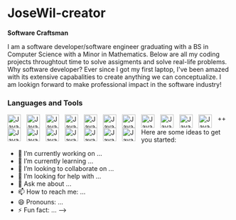 # JoseWil-creator
**Software Craftsman**


I am a software developer/software engineer graduating with a BS in Computer Science with a Minor in Mathematics. Below are all my coding projects throughtout time to solve assigments and solve real-life problems.
Why software developer? Ever since I got my first laptop, I've been amazed with its extensive capabalities to create anything we can conceptualize. I am lookign forward to make professional impact in the software industry!

### Languages and Tools
<img align="left" alt="Java" width="30xp" style="padding-right:10px;" src="https://cdn.jsdelivr.net/gh/devicons/devicon/icons/java/java-original-wordmark.svg" />
<img align="left" alt="Java" width="30xp" style="padding-right:10px;" img src="https://cdn.jsdelivr.net/gh/devicons/devicon/icons/scala/scala-original-wordmark.svg"/>
<img align="left" alt="Java" width="30xp" style="padding-right:10px;" src="https://cdn.jsdelivr.net/gh/devicons/devicon/icons/python/python-original-wordmark.svg"/>
<img align="left" alt="Java" width="30xp" style="padding-right:10px;" src="https://cdn.jsdelivr.net/gh/devicons/devicon/icons/c/c-original.svg"/> ++
<img align="left" alt="Java" width="30xp" style="padding-right:10px;" src="https://cdn.jsdelivr.net/gh/devicons/devicon/icons/dart/dart-original.svg" />
<img align="left" alt="Java" width="30xp" style="padding-right:10px;" src="https://cdn.jsdelivr.net/gh/devicons/devicon/icons/ruby/ruby-original-wordmark.svg"/>
<img align="left" alt="Java" width="30xp" style="padding-right:10px;" src="https://cdn.jsdelivr.net/gh/devicons/devicon/icons/vscode/vscode-original-wordmark.svg"/>
<img align="left" alt="Java" width="30xp" style="padding-right:10px;" src="https://cdn.jsdelivr.net/gh/devicons/devicon/icons/flutter/flutter-original.svg" />
<img align="left" alt="Java" width="30xp" style="padding-right:10px;" src="https://cdn.jsdelivr.net/gh/devicons/devicon/icons/html5/html5-original-wordmark.svg"/>
<img align="left" alt="Java" width="30xp" style="padding-right:10px;" src="https://cdn.jsdelivr.net/gh/devicons/devicon/icons/css3/css3-original.svg" />
<img align="left" alt="Java" width="30xp" style="padding-right:10px;" src="https://cdn.jsdelivr.net/gh/devicons/devicon/icons/bootstrap/bootstrap-original.svg" />
<img align="left" alt="Java" width="30xp" style="padding-right:10px;" src="https://cdn.jsdelivr.net/gh/devicons/devicon/icons/git/git-original.svg" />
<img align="left" alt="Java" width="30xp" style="padding-right:10px;" src="https://cdn.jsdelivr.net/gh/devicons/devicon/icons/github/github-original.svg" />
<img align="left" alt="Java" width="30xp" style="padding-right:10px;" src="https://cdn.jsdelivr.net/gh/devicons/devicon/icons/pycharm/pycharm-original-wordmark.svg"/>
<img align="left" alt="Java" width="30xp" style="padding-right:10px;" src="https://cdn.jsdelivr.net/gh/devicons/devicon/icons/intellij/intellij-original-wordmark.svg"/>
<img align="left" alt="Java" width="30xp" style="padding-right:10px;" src="https://cdn.jsdelivr.net/gh/devicons/devicon/icons/firebase/firebase-plain-wordmark.svg"/>
<img align="left" alt="Java" width="30xp" style="padding-right:10px;" src="https://cdn.jsdelivr.net/gh/devicons/devicon/icons/sqlite/sqlite-original-wordmark.svg"/>
<img align="left" alt="Java" width="30xp" style="padding-right:10px;" src="https://cdn.jsdelivr.net/gh/devicons/devicon/icons/androidstudio/androidstudio-original-wordmark.svg"/>

          
          




Here are some ideas to get you started:

- 🔭 I’m currently working on ...
- 🌱 I’m currently learning ...
- 👯 I’m looking to collaborate on ...
- 🤔 I’m looking for help with ...
- 💬 Ask me about ...
- 📫 How to reach me: ...
- 😄 Pronouns: ...
- ⚡ Fun fact: ...
-->
